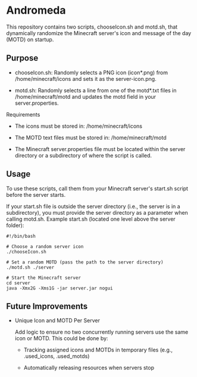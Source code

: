 # Andromeda

This repository contains two scripts, chooseIcon.sh and motd.sh, that dynamically randomize the Minecraft server's icon and message of the day (MOTD) on startup.
## Purpose

- chooseIcon.sh: Randomly selects a PNG icon (icon*.png) from /home/minecraft/icons and sets it as the server-icon.png.

- motd.sh: Randomly selects a line from one of the motd*.txt files in /home/minecraft/motd and updates the motd field in your server.properties.

Requirements

- The icons must be stored in: /home/minecraft/icons

- The MOTD text files must be stored in: /home/minecraft/motd

- The Minecraft server.properties file must be located within the server directory or a subdirectory of where the script is called.

## Usage

To use these scripts, call them from your Minecraft server's start.sh script before the server starts.

If your start.sh file is outside the server directory (i.e., the server is in a subdirectory), you must provide the server directory as a parameter when calling motd.sh.
Example start.sh (located one level above the server folder):
```
#!/bin/bash

# Choose a random server icon
./chooseIcon.sh

# Set a random MOTD (pass the path to the server directory)
./motd.sh ./server

# Start the Minecraft server
cd server
java -Xmx2G -Xms1G -jar server.jar nogui
```
## Future Improvements

- Unique Icon and MOTD Per Server

    Add logic to ensure no two concurrently running servers use the same icon or MOTD. This could be done by:

    - Tracking assigned icons and MOTDs in temporary files (e.g., .used_icons, .used_motds)

    - Automatically releasing resources when servers stop